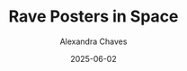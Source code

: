 ---
title: Rave Posters in Space
author: Alexandra Chaves
date: 2025-06-02
tags: essays
category: eyes
altimg: diamond
order: 9
layout: essay.njk
---